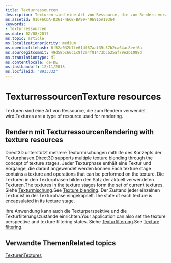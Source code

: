 ```yaml
---
title: Texturressourcen
description: Texturen sind eine Art von Ressource, die zum Rendern verwendet wird.
ms.assetid: 016F6CDA-D361-4E6B-BA99-49E915A19364
keywords:
- Texturressourcen
ms.date: 02/08/2017
ms.topic: article
ms.localizationpriority: medium
ms.openlocfilehash: 6f52a032b7fe61df67aaf35c57b2ca64ac8eef6a
ms.sourcegitcommit: 49d58bc66c1c9f2a4f81473bcb25af79e2b1088d
ms.translationtype: MT
ms.contentlocale: de-DE
ms.lasthandoff: 12/11/2018
ms.locfileid: "8933332"
---
```

# <a name="texture-resources"></a><span data-ttu-id="b5ade-104">Texturressourcen</span><span class="sxs-lookup"><span data-stu-id="b5ade-104">Texture resources</span></span>


<span data-ttu-id="b5ade-105">Texturen sind eine Art von Ressource, die zum Rendern verwendet wird.</span><span class="sxs-lookup"><span data-stu-id="b5ade-105">Textures are a type of resource used for rendering.</span></span>

## <a name="span-idrenderingwithtextureresourcesspanspan-idrenderingwithtextureresourcesspanspan-idrenderingwithtextureresourcesspanrendering-with-texture-resources"></a><span data-ttu-id="b5ade-106"><span id="Rendering_with_Texture_Resources"></span><span id="rendering_with_texture_resources"></span><span id="RENDERING_WITH_TEXTURE_RESOURCES"></span>Rendern mit Texturressourcen</span><span class="sxs-lookup"><span data-stu-id="b5ade-106"><span id="Rendering_with_Texture_Resources"></span><span id="rendering_with_texture_resources"></span><span id="RENDERING_WITH_TEXTURE_RESOURCES"></span>Rendering with texture resources</span></span>


<span data-ttu-id="b5ade-107">Direct3D unterstützt mehrere Texturmischungen mithilfe des Konzepts der Texturphasen.</span><span class="sxs-lookup"><span data-stu-id="b5ade-107">Direct3D supports multiple texture blending through the concept of texture stages.</span></span> <span data-ttu-id="b5ade-108">Jeder Texturphase enthält eine Textur und Vorgänge, die darauf angewendet werden können.</span><span class="sxs-lookup"><span data-stu-id="b5ade-108">Each texture stage contains a texture and operations that can be performed on the texture.</span></span> <span data-ttu-id="b5ade-109">Die Texturen in den Texturphasen bilden den Satz der aktuell verwendeten Texturen.</span><span class="sxs-lookup"><span data-stu-id="b5ade-109">The textures in the texture stages form the set of current textures.</span></span> <span data-ttu-id="b5ade-110">Siehe [Texturmischung](texture-blending.md).</span><span class="sxs-lookup"><span data-stu-id="b5ade-110">See [Texture blending](texture-blending.md).</span></span> <span data-ttu-id="b5ade-111">Der Zustand jeder einzelnen Textur ist in der Texturphase eingekapselt.</span><span class="sxs-lookup"><span data-stu-id="b5ade-111">The state of each texture is encapsulated in its texture stage.</span></span>

<span data-ttu-id="b5ade-112">Ihre Anwendung kann auch die Texturperspektive und die Texturfilterungszustände einrichten.</span><span class="sxs-lookup"><span data-stu-id="b5ade-112">Your application can also set the texture perspective and texture filtering states.</span></span> <span data-ttu-id="b5ade-113">Siehe [Texturfilterung](texture-filtering.md).</span><span class="sxs-lookup"><span data-stu-id="b5ade-113">See [Texture filtering](texture-filtering.md).</span></span>

## <a name="span-idrelated-topicsspanrelated-topics"></a><span data-ttu-id="b5ade-114"><span id="related-topics"></span>Verwandte Themen</span><span class="sxs-lookup"><span data-stu-id="b5ade-114"><span id="related-topics"></span>Related topics</span></span>


[<span data-ttu-id="b5ade-115">Texturen</span><span class="sxs-lookup"><span data-stu-id="b5ade-115">Textures</span></span>](textures.md)

 

 




